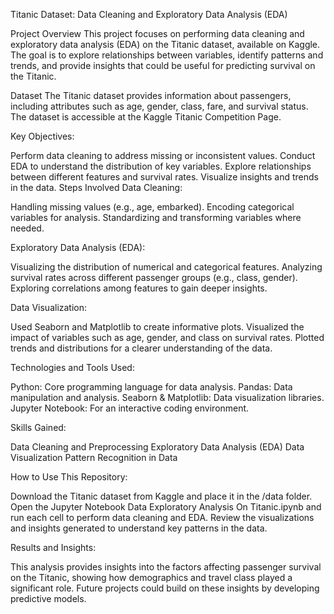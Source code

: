 

Titanic Dataset: Data Cleaning and Exploratory Data Analysis (EDA)

Project Overview
This project focuses on performing data cleaning and exploratory data analysis (EDA) on the Titanic dataset, available on Kaggle. The goal is to explore relationships between variables, identify patterns and trends, and provide insights that could be useful for predicting survival on the Titanic.

Dataset
The Titanic dataset provides information about passengers, including attributes such as age, gender, class, fare, and survival status. The dataset is accessible at the Kaggle Titanic Competition Page.

Key Objectives:

Perform data cleaning to address missing or inconsistent values.
Conduct EDA to understand the distribution of key variables.
Explore relationships between different features and survival rates.
Visualize insights and trends in the data.
Steps Involved
Data Cleaning:

Handling missing values (e.g., age, embarked).
Encoding categorical variables for analysis.
Standardizing and transforming variables where needed.

Exploratory Data Analysis (EDA):

Visualizing the distribution of numerical and categorical features.
Analyzing survival rates across different passenger groups (e.g., class, gender).
Exploring correlations among features to gain deeper insights.

Data Visualization:

Used Seaborn and Matplotlib to create informative plots.
Visualized the impact of variables such as age, gender, and class on survival rates.
Plotted trends and distributions for a clearer understanding of the data.

Technologies and Tools Used:

Python: Core programming language for data analysis.
Pandas: Data manipulation and analysis.
Seaborn & Matplotlib: Data visualization libraries.
Jupyter Notebook: For an interactive coding environment.

Skills Gained:

Data Cleaning and Preprocessing
Exploratory Data Analysis (EDA)
Data Visualization
Pattern Recognition in Data

How to Use This Repository:

Download the Titanic dataset from Kaggle and place it in the /data folder.
Open the Jupyter Notebook Data Exploratory Analysis On Titanic.ipynb and run each cell to perform data cleaning and EDA.
Review the visualizations and insights generated to understand key patterns in the data.

Results and Insights:

This analysis provides insights into the factors affecting passenger survival on the Titanic, showing how demographics and travel class played a significant role. Future projects could build on these insights by developing predictive models.
